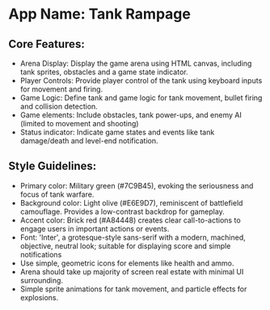 # **App Name**: Tank Rampage

## Core Features:

- Arena Display: Display the game arena using HTML canvas, including tank sprites, obstacles and a game state indicator.
- Player Controls: Provide player control of the tank using keyboard inputs for movement and firing.
- Game Logic: Define tank and game logic for tank movement, bullet firing and collision detection.
- Game elements: Include obstacles, tank power-ups, and enemy AI (limited to movement and shooting)
- Status indicator: Indicate game states and events like tank damage/death and level-end notification.

## Style Guidelines:

- Primary color: Military green (#7C9B45), evoking the seriousness and focus of tank warfare.
- Background color: Light olive (#E6E9D7), reminiscent of battlefield camouflage. Provides a low-contrast backdrop for gameplay.
- Accent color: Brick red (#A84448) creates clear call-to-actions to engage users in important actions or events.
- Font: 'Inter', a grotesque-style sans-serif with a modern, machined, objective, neutral look; suitable for displaying score and simple notifications
- Use simple, geometric icons for elements like health and ammo.
- Arena should take up majority of screen real estate with minimal UI surrounding.
- Simple sprite animations for tank movement, and particle effects for explosions.